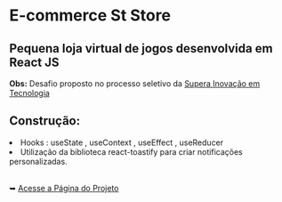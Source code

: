 <h1>E-commerce St Store</h1>
<h2>Pequena loja virtual de jogos desenvolvida em React JS</h2>
<p><b>Obs:</b> Desafio proposto no processo seletivo da <a href="https://www.supera.com.br/">Supera Inovação em Tecnologia</a></p>

<h2>Construção:</h2>
  <li>Hooks : useState , useContext , useEffect , useReducer</li>
  <li>Utilização da biblioteca react-toastify para criar notificações personalizadas.</li><br>
<p>&#10149 <a href="https://viniciussoaresbr.github.io/e-commerce-st-store/">Acesse a Página do Projeto</a></p>
